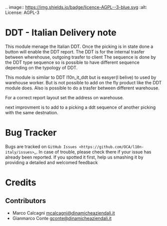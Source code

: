 .. image:: https://img.shields.io/badge/licence-AGPL--3-blue.svg
    :alt: License: AGPL-3

DDT - Italian Delivery note
===============

This module menage the Italian DDT.
Once the picking is in state done a button will enable the DDT report.
The DDT is for the internal trasfer between wherehouse, outgoing trasfer to client
The sequence is done by the DDT type sequence so is possible to have different
sequence depending on the typology of DDT.

This module is similar to DDT l10n_it_ddt but is easyer(I belive) to used by
warehouse worker. But is not possible to add on the fly product like the DDT
module does.
Also is possible to do a trasfer between different warehouse.

For a correct report layout set the address on warehouse.

next improvment is to add to a picking a ddt sequence of another picking with the
same destnation.

Bug Tracker
===========

Bugs are tracked on `GitHub Issues <https://github.com/OCA/l10n-italy/issues>`_.
In case of trouble, please check there if your issue has already been reported.
If you spotted it first, help us smashing it by providing a detailed and welcomed feedback


Credits
=======

Contributors
------------

* Marco Calcagni <mcalcagni@dinamicheaziendali.it>
* Gianmarco Conte <gconte@dinamicheaziendali.it>